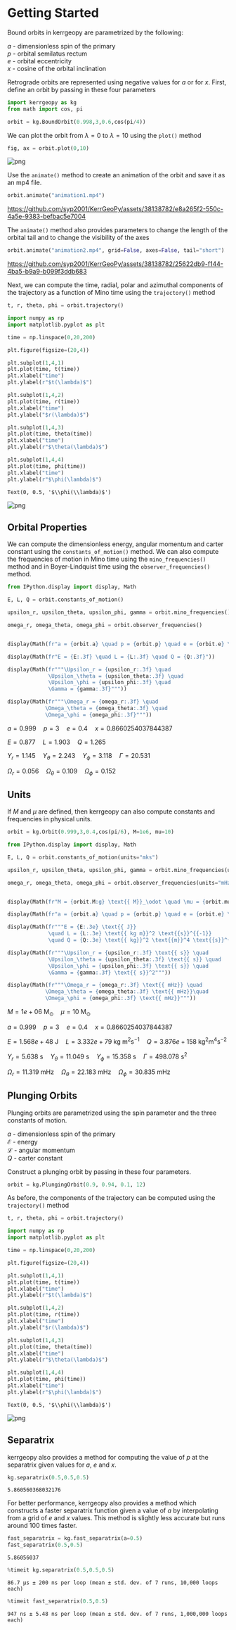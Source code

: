 # Getting Started

Bound orbits in kerrgeopy are parametrized by the following:

$a$ - dimensionless spin of the primary
<br>
$p$ - orbital semilatus rectum
<br>
$e$ - orbital eccentricity
<br>
$x$ - cosine of the orbital inclination
<br>

Retrograde orbits are represented using negative values for $a$ or for $x$. First, define an orbit by passing in these four parameters


```python
import kerrgeopy as kg
from math import cos, pi

orbit = kg.BoundOrbit(0.998,3,0.6,cos(pi/4))
```

We can plot the orbit from $\lambda = 0$ to $\lambda = 10$ using the `plot()` method


```python
fig, ax = orbit.plot(0,10)
```


    
![png](output_3_0.png)
    


Use the `animate()` method to create an animation of the orbit and save it as an mp4 file.


```python
orbit.animate("animation1.mp4")
```


https://github.com/syp2001/KerrGeoPy/assets/38138782/e8a265f2-550c-4a5e-9383-befbac5e7004


The `animate()` method also provides parameters to change the length of the orbital tail and to change the visibility of the axes


```python
orbit.animate("animation2.mp4", grid=False, axes=False, tail="short")
```


https://github.com/syp2001/KerrGeoPy/assets/38138782/25622db9-f144-4ba5-b9a9-b099f3ddb683


Next, we can compute the time, radial, polar and azimuthal components of the trajectory as a function of Mino time using the `trajectory()` method


```python
t, r, theta, phi = orbit.trajectory()
```


```python
import numpy as np
import matplotlib.pyplot as plt

time = np.linspace(0,20,200)

plt.figure(figsize=(20,4))

plt.subplot(1,4,1)
plt.plot(time, t(time))
plt.xlabel("time")
plt.ylabel(r"$t(\lambda)$")

plt.subplot(1,4,2)
plt.plot(time, r(time))
plt.xlabel("time")
plt.ylabel("$r(\lambda)$")

plt.subplot(1,4,3)
plt.plot(time, theta(time))
plt.xlabel("time")
plt.ylabel(r"$\theta(\lambda)$")

plt.subplot(1,4,4)
plt.plot(time, phi(time))
plt.xlabel("time")
plt.ylabel(r"$\phi(\lambda)$")
```




    Text(0, 0.5, '$\\phi(\\lambda)$')




    
![png](output_10_1.png)
    


## Orbital Properties

We can compute the dimensionless energy, angular momentum and carter constant using the `constants_of_motion()` method. We can also compute the frequencies of motion in Mino time using the `mino_frequencies()` method and in Boyer-Lindquist time using the `observer_frequencies()` method.


```python
from IPython.display import display, Math

E, L, Q = orbit.constants_of_motion()

upsilon_r, upsilon_theta, upsilon_phi, gamma = orbit.mino_frequencies()

omega_r, omega_theta, omega_phi = orbit.observer_frequencies()


display(Math(fr"a = {orbit.a} \quad p = {orbit.p} \quad e = {orbit.e} \quad x = {orbit.x}"))

display(Math(fr"E = {E:.3f} \quad L = {L:.3f} \quad Q = {Q:.3f}"))

display(Math(fr"""\Upsilon_r = {upsilon_r:.3f} \quad 
             \Upsilon_\theta = {upsilon_theta:.3f} \quad 
             \Upsilon_\phi = {upsilon_phi:.3f} \quad 
             \Gamma = {gamma:.3f}"""))

display(Math(fr"""\Omega_r = {omega_r:.3f} \quad
            \Omega_\theta = {omega_theta:.3f} \quad
            \Omega_\phi = {omega_phi:.3f}"""))
```


$\displaystyle a = 0.999 \quad p = 3 \quad e = 0.4 \quad x = 0.8660254037844387$



$\displaystyle E = 0.877 \quad L = 1.903 \quad Q = 1.265$



$\displaystyle \Upsilon_r = 1.145 \quad \Upsilon_\theta = 2.243 \quad \Upsilon_\phi = 3.118 \quad \Gamma = 20.531$



$\displaystyle \Omega_r = 0.056 \quad \Omega_\theta = 0.109 \quad \Omega_\phi = 0.152$


## Units

If $M$ and $\mu$ are defined, then kerrgeopy can also compute constants and frequencies in physical units.


```python
orbit = kg.Orbit(0.999,3,0.4,cos(pi/6), M=1e6, mu=10)
```


```python
from IPython.display import display, Math

E, L, Q = orbit.constants_of_motion(units="mks")

upsilon_r, upsilon_theta, upsilon_phi, gamma = orbit.mino_frequencies(units="mks")

omega_r, omega_theta, omega_phi = orbit.observer_frequencies(units="mHz")


display(Math(fr"M = {orbit.M:g} \text{{ M}}_\odot \quad \mu = {orbit.mu} \text{{ M}}_\odot"))

display(Math(fr"a = {orbit.a} \quad p = {orbit.p} \quad e = {orbit.e} \quad x = {orbit.x}"))

display(Math(fr"""E = {E:.3e} \text{{ J}} 
             \quad L = {L:.3e} \text{{ kg m}}^2 \text{{s}}^{{-1}} 
             \quad Q = {Q:.3e} \text{{ kg}}^2 \text{{m}}^4 \text{{s}}^{{-2}}"""))

display(Math(fr"""\Upsilon_r = {upsilon_r:.3f} \text{{ s}} \quad 
             \Upsilon_\theta = {upsilon_theta:.3f} \text{{ s}} \quad 
             \Upsilon_\phi = {upsilon_phi:.3f} \text{{ s}} \quad 
             \Gamma = {gamma:.3f} \text{{ s}}^2"""))

display(Math(fr"""\Omega_r = {omega_r:.3f} \text{{ mHz}} \quad
            \Omega_\theta = {omega_theta:.3f} \text{{ mHz}}\quad
            \Omega_\phi = {omega_phi:.3f} \text{{ mHz}}"""))
```


$\displaystyle M = 1e+06 \text{ M}_{\odot} \quad \mu = 10 \text{ M}_{\odot}$



$\displaystyle a = 0.999 \quad p = 3 \quad e = 0.4 \quad x = 0.8660254037844387$



$\displaystyle E = 1.568e+48 \text{ J} \quad L = 3.332e+79 \text{ kg m}^2 \text{s}^{-1} \quad Q = 3.876e+158 \text{ kg}^2 \text{m}^4 \text{s}^{-2}$



$\displaystyle \Upsilon_r = 5.638 \text{ s} \quad \Upsilon_\theta = 11.049 \text{ s} \quad \Upsilon_\phi = 15.358 \text{ s} \quad \Gamma = 498.078 \text{ s}^2$



$\displaystyle \Omega_r = 11.319 \text{ mHz} \quad \Omega_\theta = 22.183 \text{ mHz}\quad \Omega_\phi = 30.835 \text{ mHz}$


## Plunging Orbits

Plunging orbits are parametrized using the spin parameter and the three constants of motion.

$a$ - dimensionless spin of the primary
<br>
$\mathcal{E}$ - energy
<br>
$\mathcal{L}$ - angular momentum
<br>
$Q$ - carter constant
<br>

Construct a plunging orbit by passing in these four parameters.


```python
orbit = kg.PlungingOrbit(0.9, 0.94, 0.1, 12)
```

As before, the components of the trajectory can be computed using the `trajectory()` method


```python
t, r, theta, phi = orbit.trajectory()
```


```python
import numpy as np
import matplotlib.pyplot as plt

time = np.linspace(0,20,200)

plt.figure(figsize=(20,4))

plt.subplot(1,4,1)
plt.plot(time, t(time))
plt.xlabel("time")
plt.ylabel(r"$t(\lambda)$")

plt.subplot(1,4,2)
plt.plot(time, r(time))
plt.xlabel("time")
plt.ylabel("$r(\lambda)$")

plt.subplot(1,4,3)
plt.plot(time, theta(time))
plt.xlabel("time")
plt.ylabel(r"$\theta(\lambda)$")

plt.subplot(1,4,4)
plt.plot(time, phi(time))
plt.xlabel("time")
plt.ylabel(r"$\phi(\lambda)$")
```




    Text(0, 0.5, '$\\phi(\\lambda)$')




    
![png](output_23_1.png)
    


## Separatrix

kerrgeopy also provides a method for computing the value of $p$ at the separatrix given values for $a$, $e$ and $x$.


```python
kg.separatrix(0.5,0.5,0.5)
```




    5.860560368032176



For better performance, kerrgeopy also provides a method which constructs a faster separatrix function given a value of $a$ by interpolating from a grid of $e$ and $x$ values. This method is slightly less accurate but runs around 100 times faster.


```python
fast_separatrix = kg.fast_separatrix(a=0.5)
fast_separatrix(0.5,0.5)
```




    5.86056037




```python
%timeit kg.separatrix(0.5,0.5,0.5)
```

    86.7 µs ± 200 ns per loop (mean ± std. dev. of 7 runs, 10,000 loops each)



```python
%timeit fast_separatrix(0.5,0.5)
```

    947 ns ± 5.48 ns per loop (mean ± std. dev. of 7 runs, 1,000,000 loops each)

